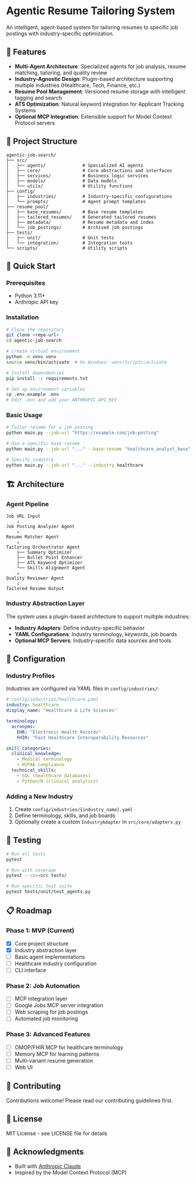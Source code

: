 # Agentic Resume Tailoring System

An intelligent, agent-based system for tailoring resumes to specific job postings with industry-specific optimization.

## 🎯 Features

- **Multi-Agent Architecture**: Specialized agents for job analysis, resume matching, tailoring, and quality review
- **Industry-Agnostic Design**: Plugin-based architecture supporting multiple industries (Healthcare, Tech, Finance, etc.)
- **Resume Pool Management**: Versioned resume storage with intelligent tagging and search
- **ATS Optimization**: Natural keyword integration for Applicant Tracking Systems
- **Optional MCP Integration**: Extensible support for Model Context Protocol servers

## 📁 Project Structure

```
agentic-job-search/
├── src/
│   ├── agents/              # Specialized AI agents
│   ├── core/                # Core abstractions and interfaces
│   ├── services/            # Business logic services
│   ├── models/              # Data models
│   └── utils/               # Utility functions
├── config/
│   ├── industries/          # Industry-specific configurations
│   └── prompts/             # Agent prompt templates
├── resume_pool/
│   ├── base_resumes/        # Base resume templates
│   ├── tailored_resumes/    # Generated tailored resumes
│   ├── metadata/            # Resume metadata and index
│   └── job_postings/        # Archived job postings
├── tests/
│   ├── unit/                # Unit tests
│   └── integration/         # Integration tests
└── scripts/                 # Utility scripts
```

## 🚀 Quick Start

### Prerequisites

- Python 3.11+
- Anthropic API key

### Installation

```bash
# Clone the repository
git clone <repo-url>
cd agentic-job-search

# Create virtual environment
python -m venv venv
source venv/bin/activate  # On Windows: venv\Scripts\activate

# Install dependencies
pip install -r requirements.txt

# Set up environment variables
cp .env.example .env
# Edit .env and add your ANTHROPIC_API_KEY
```

### Basic Usage

```bash
# Tailor resume for a job posting
python main.py --job-url "https://example.com/job-posting"

# Use a specific base resume
python main.py --job-url "..." --base-resume "healthcare_analyst_base"

# Specify industry
python main.py --job-url "..." --industry healthcare
```

## 🏗️ Architecture

### Agent Pipeline

```
Job URL Input
    ↓
Job Posting Analyzer Agent
    ↓
Resume Matcher Agent
    ↓
Tailoring Orchestrator Agent
    ├── Summary Optimizer
    ├── Bullet Point Enhancer
    ├── ATS Keyword Optimizer
    └── Skills Alignment Agent
    ↓
Quality Reviewer Agent
    ↓
Tailored Resume Output
```

### Industry Abstraction Layer

The system uses a plugin-based architecture to support multiple industries:

- **Industry Adapters**: Define industry-specific behavior
- **YAML Configurations**: Industry terminology, keywords, job boards
- **Optional MCP Servers**: Industry-specific data sources and tools

## 🔧 Configuration

### Industry Profiles

Industries are configured via YAML files in `config/industries/`:

```yaml
# config/industries/healthcare.yaml
industry: healthcare
display_name: "Healthcare & Life Sciences"

terminology:
  acronyms:
    EHR: "Electronic Health Records"
    FHIR: "Fast Healthcare Interoperability Resources"

skill_categories:
  clinical_knowledge:
    - Medical terminology
    - HIPAA compliance
  technical_skills:
    - SQL (healthcare databases)
    - Python/R (clinical analytics)
```

### Adding a New Industry

1. Create `config/industries/{industry_name}.yaml`
2. Define terminology, skills, and job boards
3. Optionally create a custom `IndustryAdapter` in `src/core/adapters.py`

## 🧪 Testing

```bash
# Run all tests
pytest

# Run with coverage
pytest --cov=src tests/

# Run specific test suite
pytest tests/unit/test_agents.py
```

## 📋 Roadmap

### Phase 1: MVP (Current)
- [x] Core project structure
- [x] Industry abstraction layer
- [ ] Basic agent implementations
- [ ] Healthcare industry configuration
- [ ] CLI interface

### Phase 2: Job Automation
- [ ] MCP integration layer
- [ ] Google Jobs MCP server integration
- [ ] Web scraping for job postings
- [ ] Automated job monitoring

### Phase 3: Advanced Features
- [ ] OMOP/FHIR MCP for healthcare terminology
- [ ] Memory MCP for learning patterns
- [ ] Multi-variant resume generation
- [ ] Web UI

## 🤝 Contributing

Contributions welcome! Please read our contributing guidelines first.

## 📄 License

MIT License - see LICENSE file for details

## 🙏 Acknowledgments

- Built with [Anthropic Claude](https://www.anthropic.com/claude)
- Inspired by the Model Context Protocol (MCP)
